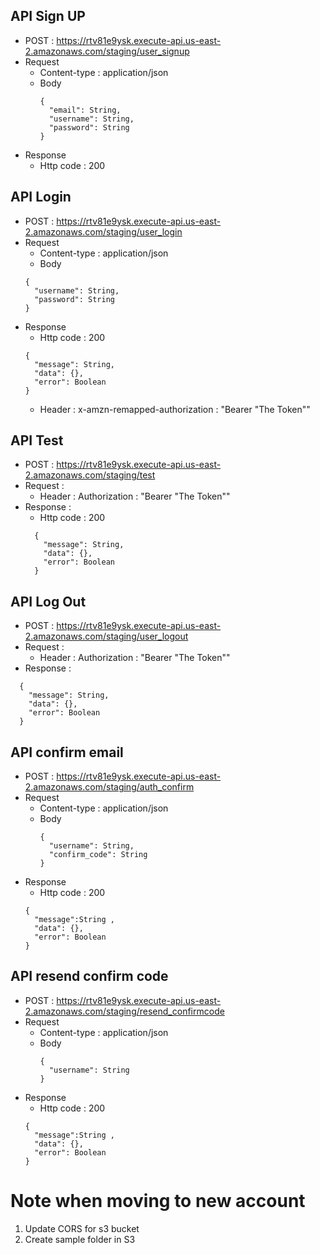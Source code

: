 ## API Sign UP
  - POST :  https://rtv81e9ysk.execute-api.us-east-2.amazonaws.com/staging/user_signup
  - Request
    - Content-type	: application/json
    - Body 
      ```
      {
        "email": String,
        "username": String,
        "password": String
      }
      ```
   - Response
     - Http code : 200

## API Login
- POST :   https://rtv81e9ysk.execute-api.us-east-2.amazonaws.com/staging/user_login
- Request
  - Content-type	: application/json
  - Body 
  ```
  {
    "username": String,
    "password": String
  }
  ```
- Response 
    - Http code : 200
    ```
    {
      "message": String,
      "data": {},
      "error": Boolean
    }
    ```
   -  Header : x-amzn-remapped-authorization	: "Bearer "The Token""

## API Test
- POST :  https://rtv81e9ysk.execute-api.us-east-2.amazonaws.com/staging/test
- Request :
    - Header : Authorization	: "Bearer "The Token""
- Response :
  - Http code : 200
  ```
    {
      "message": String,
      "data": {},
      "error": Boolean
    }
  ```
## API Log Out
- POST :  https://rtv81e9ysk.execute-api.us-east-2.amazonaws.com/staging/user_logout
- Request :
  - Header : Authorization	: "Bearer "The Token""
- Response :
```
  {
    "message": String,
    "data": {},
    "error": Boolean
  }
```
## API confirm email 
- POST : https://rtv81e9ysk.execute-api.us-east-2.amazonaws.com/staging/auth_confirm
- Request 
  - Content-type	: application/json
  - Body 
    ```
    {
      "username": String,
      "confirm_code": String
    }
    ```
- Response
    - Http code : 200
    ```
    {
      "message":String ,
      "data": {},
      "error": Boolean
    }
    ```
 
## API resend confirm code
- POST : https://rtv81e9ysk.execute-api.us-east-2.amazonaws.com/staging/resend_confirmcode
- Request 
  - Content-type	: application/json
  - Body 
    ```
    {
      "username": String
    }
    ```
- Response
    - Http code : 200
    ```
    {
      "message":String ,
      "data": {},
      "error": Boolean
    }
    ```


# Note when moving to new account
1. Update CORS for s3 bucket
2. Create sample folder in S3